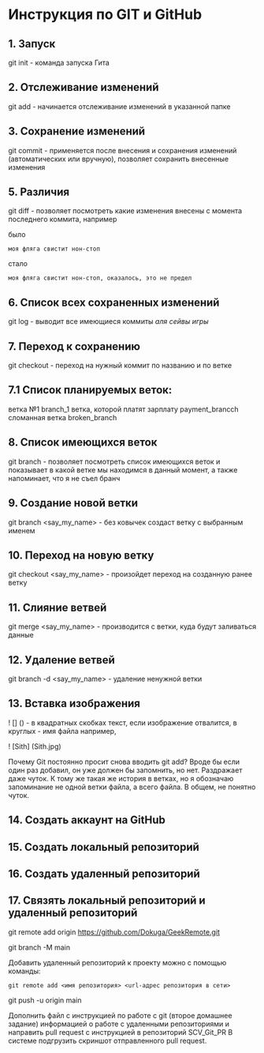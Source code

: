 # Инструкция по GIT и GitHub

## 1. Запуск
git init - команда запуска Гита
## 2. Отслеживание изменений
git add - начинается отслеживание изменений в указанной папке
## 3. Сохранение изменений
git commit - применяется после внесения и сохранения изменений (автоматических или вручную), позволяет сохранить внесенные изменения
## 5. Различия
git diff - позволяет посмотреть какие изменения внесены с момента последнего коммита, например

было
```
моя фляга свистит нон-стоп
```
стало
```
моя фляга свистит нон-стоп, оказалось, это не предел
```
## 6. Список всех сохраненных изменений
git log - выводит все имеющиеся коммиты *аля сейвы игры*

## 7. Переход к сохранению
git checkout - переход на нужный коммит по названию и по ветке

## 7.1 Список планируемых веток:
ветка №1 branch_1
ветка, которой платят зарплату payment_brancch
сломанная ветка broken_branch

## 8. Список имеющихся веток
git branch - позволяет посмотреть список имеющихся веток и показывает в какой ветке мы находимся в данный момент, а также напоминает, что я не съел бранч

## 9. Создание новой ветки
git branch <say_my_name> - без ковычек создаст ветку с выбранным именем 

## 10. Переход на новую ветку
git checkout <say_my_name> - произойдет переход на созданную ранее ветку

## 11. Слияние ветвей
git merge <say_my_name> - производится с ветки, куда будут заливаться данные

## 12. Удаление ветвей
git branch -d <say_my_name> - удаление ненужной ветки

## 13. Вставка изображения
! [] () - в квадратных скобках текст, если изображение отвалится, в круглых - имя файла
например, 

! [Sith] (Sith.jpg)

Почему Git постоянно просит снова вводить git add? Вроде бы если один раз добавил, он уже должен бы запомнить, но нет. Раздражает даже чуток. К тому же такая же история в ветках, но я обозначаю запоминание не одной ветки файла, а всего файла.
В общем, не понятно чуток.

## 14. Создать аккаунт на GitHub
## 15. Cоздать локальный репозиторий
## 16. Создать удаленный репозиторий
## 17. Связять локальный репозиторий и удаленный репозиторий
git remote add origin https://github.com/Dokuga/GeekRemote.git

git branch -M main

Добавить удаленный репозиторий к проекту можно с помощью команды:
```
git remote add <имя репозитория> <url-адрес репозитория в сети>
```
git push -u origin main

Дополнить файл с инструкцией по работе с git (второе домашнее задание) информацией о работе с удаленными репозиториями и направить pull request с инструкцией в репозиторий SCV_Git_PR
В системе подгрузить скриншот отправленного pull request.
